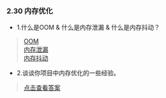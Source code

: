 ### 2.30 内存优化

- 1.什么是OOM & 什么是内存泄漏 & 什么是内存抖动？

> [OOM](https://www.cnblogs.com/manuosex/p/3661762.html)  
> [内存泄漏](https://juejin.im/entry/58805842b123db0061cdb82b)  
> [内存抖动](https://www.cnblogs.com/xgjblog/p/9042458.html)

- 2.谈谈你项目中内存优化的一些经验。

> [点击查看答案](https://www.cnblogs.com/ldq2016/p/6635774.html)